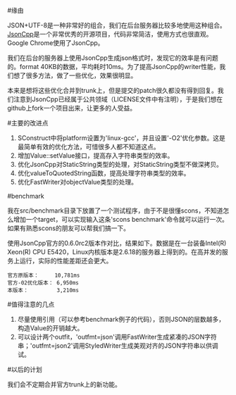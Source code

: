 #缘由

JSON+UTF-8是一种非常好的组合，我们在后台服务器比较多地使用这种组合。[JsonCpp](http://jsoncpp.sourceforge.net/)是一个非常优秀的开源项目，代码非常简洁，使用方式也很直观。Google Chrome使用了JsonCpp。 

我们在后台的服务器上使用JsonCpp生成json格式时，发现它的效率是有问题的。format 40KB的数据，平均耗时10ms。为了提高JsonCpp的writer性能，我们想了很多方法，做了一些优化，效果很明显。

本来是想将这些优化合并到trunk上，但是提交的patch很久都没有得到回复。我们注意到JsonCpp已经属于公共领域（LICENSE文件中有注明），于是我们想在github上fork一个项目出来，让更多的人受益。

#主要的改进点

1. SConstruct中将platform设置为'linux-gcc'，并且设置'-O2'优化参数。这是最简单有效的优化方法，可惜很多人都不知道这点。
2. 增加Value::setValue接口，提高存入字符串类型的效率。
3. 优化JsonCpp对StaticString类型的处理，对StaticString类型不做深拷贝。
4. 优化valueToQuotedString函数，提高处理字符串类型的效率。
5. 优化FastWriter对objectValue类型的处理。

#benchmark

我在src/benchmark目录下放置了一个测试程序，由于不是很懂scons，不知道怎么增加一个target，可以实现输入这条'scons benchmark'命令就可以运行一次。如果有熟悉scons的朋友可以帮我们搞一下。

使用JsonCpp官方的0.6.0rc2版本作对比，结果如下。数据是在一台装备Intel(R) Xeon(R) CPU           E5420，Linux内核版本是2.6.18的服务器上得到的。在高并发的服务上运行，实际的性能差距还会更大。

```
官方原版本：     10,781ms
官方-02优化版本： 6,950ms
本版本：         3,210ms
```

#值得注意的几点

1. 尽量使用引用（可以参考benchmark例子的代码），否则JSON的层数越多，构造Value的开销越大。
2. 可以设计两个outfit，'outfmt=json'调用FastWriter生成紧凑的JSON字符串；'outfmt=json2'调用StyledWriter生成美观对齐的JSON字符串以供调试。

#以后的计划

我们会不定期合并官方trunk上的新功能。